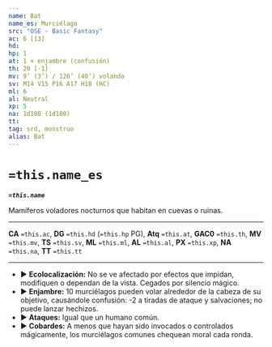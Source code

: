 ```yaml
---
name: Bat
name_es: Murciélago
src: "OSE - Basic Fantasy"
ac: 6 [13]
hd: 
hp: 1
at: 1 × enjambre (confusión)
th: 20 [-1]
mv: 9’ (3’) / 120’ (40’) volando
sv: M14 V15 P16 A17 H18 (HC)
ml: 6
al: Neutral
xp: 5
na: 1d100 (1d100)
tt: 
tag: srd, monstruo
alias: Bat
---
```

# `=this.name_es` 

**_`=this.name`_**

Mamíferos voladores nocturnos que habitan en cuevas o ruinas.

---
**CA** `=this.ac`, **DG** `=this.hd` (`=this.hp` PG), **Atq** `=this.at`, **GAC0** `=this.th`, **MV** `=this.mv`, **TS** `=this.sv`, **ML** `=this.ml`, **AL** `=this.al`, **PX** `=this.xp`, **NA** `=this.na`, **TT** `=this.tt`

---

- ▶ **Ecolocalización:** No se ve afectado por efectos que impidan, modifiquen o dependan de la vista. Cegados por silencio mágico.
- ▶ **Enjambre:** 10 murciélagos pueden volar alrededor de la cabeza de su objetivo, causándole confusión: -2 a tiradas de ataque y salvaciones; no puede lanzar hechizos. 
- ▶ **Ataques:** Igual que un humano común. 
- ▶ **Cobardes:** A menos que hayan sido invocados o controlados mágicamente, los murciélagos comunes chequean moral cada ronda.